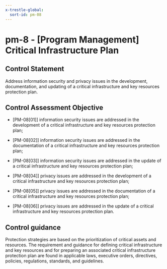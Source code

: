 ```yaml
---
x-trestle-global:
  sort-id: pm-08
---
```


# pm-8 - \[Program Management\] Critical Infrastructure Plan

## Control Statement

Address information security and privacy issues in the development, documentation, and updating of a critical infrastructure and key resources protection plan.

## Control Assessment Objective

- \[PM-08[01]\] information security issues are addressed in the development of a critical infrastructure and key resources protection plan;

- \[PM-08[02]\] information security issues are addressed in the documentation of a critical infrastructure and key resources protection plan;

- \[PM-08[03]\] information security issues are addressed in the update of a critical infrastructure and key resources protection plan;

- \[PM-08[04]\] privacy issues are addressed in the development of a critical infrastructure and key resources protection plan;

- \[PM-08[05]\] privacy issues are addressed in the documentation of a critical infrastructure and key resources protection plan;

- \[PM-08[06]\] privacy issues are addressed in the update of a critical infrastructure and key resources protection plan.

## Control guidance

Protection strategies are based on the prioritization of critical assets and resources. The requirement and guidance for defining critical infrastructure and key resources and for preparing an associated critical infrastructure protection plan are found in applicable laws, executive orders, directives, policies, regulations, standards, and guidelines.
